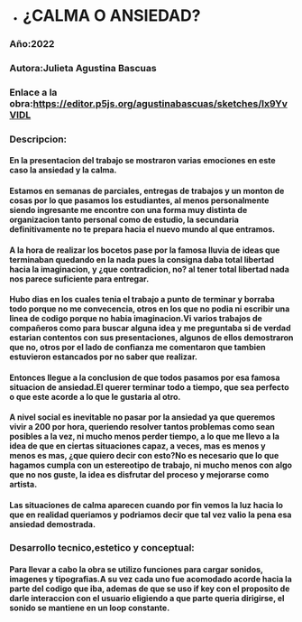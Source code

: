 - # ¿CALMA O ANSIEDAD?
### Año:2022

### Autora:Julieta Agustina Bascuas

### Enlace a la obra:https://editor.p5js.org/agustinabascuas/sketches/lx9YvVlDL

### Descripcion:

#### En la presentacion del trabajo se mostraron varias emociones en este caso la ansiedad y la calma.
#### Estamos en semanas de parciales, entregas de trabajos y un monton de cosas por lo que pasamos los estudiantes, al menos personalmente siendo ingresante me encontre con una forma muy distinta de organizacion tanto personal como de estudio, la secundaria definitivamente no te prepara  hacia el nuevo mundo al que entramos.
#### A la hora de realizar los bocetos pase por la famosa lluvia de ideas que terminaban quedando en la nada pues la consigna daba total libertad hacia la imaginacion, y ¿que contradicion, no? al tener total libertad nada nos parece suficiente para entregar.
#### Hubo dias en los cuales tenia el trabajo a punto de terminar y borraba todo porque no me convecencia, otros en los que no podia ni escribir una linea de codigo porque no habia imaginacion.Vi varios trabajos de compañeros como para buscar alguna idea y me preguntaba si de verdad estarian contentos con sus presentaciones, algunos de ellos demostraron que no, otros por el lado de confianza me comentaron que tambien estuvieron estancados por no saber que realizar.
#### Entonces llegue a la conclusion de que todos pasamos por esa famosa situacion de ansiedad.El querer terminar todo a tiempo, que sea perfecto o que este acorde a lo que le gustaria al otro.
#### A nivel social es inevitable no pasar por la ansiedad ya que queremos vivir a 200 por hora, queriendo resolver tantos problemas como sean posibles a la vez, ni mucho menos perder tiempo, a lo que me llevo a la idea de que en ciertas situaciones capaz, a veces, mas es menos y menos es mas, ¿que quiero decir con esto?No es necesario que lo que hagamos cumpla con un estereotipo de trabajo, ni mucho menos con algo que no nos guste, la idea es disfrutar del proceso y mejorarse como artista.
#### Las situaciones de calma aparecen cuando por fin vemos la luz hacia lo que en realidad queriamos y podriamos decir que tal vez valio la pena esa ansiedad demostrada.

### Desarrollo tecnico,estetico y conceptual:
#### Para llevar a cabo la obra se utilizo funciones para cargar sonidos, imagenes y tipografias.A su vez cada uno fue acomodado acorde hacia la parte del codigo que iba, ademas de que se uso if key con el proposito de darle interaccion con el usuario eligiendo a que parte queria dirigirse, el sonido se mantiene en un loop constante.
<!---
Jubascuas/Jubascuas is a ✨ special ✨ repository because its `README.md` (this file) appears on your GitHub profile.
You can click the Preview link to take a look at your changes.
--->
